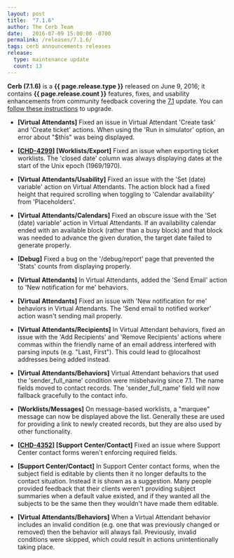```yaml
---
layout: post
title:  "7.1.6"
author: The Cerb Team
date:   2016-07-09 15:00:00 -0700
permalink: /releases/7.1.6/
tags: cerb announcements releases
release:
  type: maintenance update
  count: 13
---
```


**Cerb (7.1.6)** is a **{{ page.release.type }}** released on June 9, 2016; it contains **{{ page.release.count }}** features, fixes, and usability enhancements from community feedback covering the [7.1](/releases/7.1/) update.  You can [follow these instructions](/docs/upgrading/) to upgrade.

* **[Virtual Attendants]** Fixed an issue in Virtual Attendant 'Create task' and 'Create ticket' actions.  When using the 'Run in simulator' option, an error about "$this" was being displayed.

* **[[CHD-4299](http://wgmdev.com/jira/browse/CHD-4299)] [Worklists/Export]** Fixed an issue when exporting ticket worklists. The 'closed date' column was always displaying dates at the start of the Unix epoch (1969/1970).

* **[Virtual Attendants/Usability]** Fixed an issue with the 'Set (date) variable' action on Virtual Attendants. The action block had a fixed height that required scrolling when toggling to 'Calendar availability' from 'Placeholders'.

* **[Virtual Attendants/Calendars]** Fixed an obscure issue with the 'Set (date) variable' action in Virtual Attendants. If an availability calendar ended with an available block (rather than a busy block) and that block was needed to advance the given duration, the target date failed to generate properly.

* **[Debug]** Fixed a bug on the '/debug/report' page that prevented the 'Stats' counts from displaying properly.

* **[Virtual Attendants]** In Virtual Attendants, added the 'Send Email' action to 'New notification for me' behaviors.

* **[Virtual Attendants]** Fixed an issue with 'New notification for me' behaviors in Virtual Attendants. The 'Send email to notified worker' action wasn't sending mail properly.

* **[Virtual Attendants/Recipients]** In Virtual Attendant behaviors, fixed an issue with the 'Add Recipients' and 'Remove Recipients' actions where commas within the friendly name of an email address interfered with parsing inputs (e.g. "Last, First"). This could lead to @localhost addresses being added instead.

* **[Virtual Attendants/Behaviors]** Virtual Attendant behaviors that used the 'sender_full_name' condition were misbehaving since 7.1.  The name fields moved to contact records.  The 'sender_full_name' field will now fallback gracefully to the contact info.

* **[Worklists/Messages]** On message-based worklists, a "marquee" message can now be displayed above the list. Generally these are used for providing a link to newly created records, but they are also used by other functionality.

* **[[CHD-4352](http://wgmdev.com/jira/browse/CHD-4352)] [Support Center/Contact]** Fixed an issue where Support Center contact forms weren't enforcing required fields.

* **[Support Center/Contact]** In Support Center contact forms, when the subject field is editable by clients then it no longer defaults to the contact situation. Instead it is shown as a suggestion. Many people provided feedback that their clients weren't providing subject summaries when a default value existed, and if they wanted all the subjects to be the same then they wouldn't have made them editable.

* **[Virtual Attendants/Behaviors]** When a Virtual Attendant behavior includes an invalid condition (e.g. one that was previously changed or removed) then the behavior will always fail. Previously, invalid conditions were skipped, which could result in actions unintentionally taking place.

